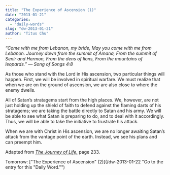 ```yaml
---
title: "The Experience of Ascension (1)"
date: "2013-01-21"
categories: 
  - "daily-words"
slug: "dw-2013-01-21"
author: "Titus Chu"
---
```


_“Come with me from Lebanon, my bride,_ _May you come with me from Lebanon._ _Journey down from the summit of Amana,_ _From the summit of Senir and Hermon,_ _From the dens of lions,_ _From the mountains of leopards.”_ _— Song of Songs 4:8_

As those who stand with the Lord in His ascension, two particular things will happen. First, we will be involved in spiritual warfare. We must realize that when we are on the ground of ascension, we are also close to where the enemy dwells.

All of Satan’s stratagems start from the high places. We, however, are not just holding up the shield of faith to defend against the flaming darts of his stratagems; we are taking the battle directly to Satan and his army. We will be able to see what Satan is preparing to do, and to deal with it accordingly. Thus, we will be able to take the initiative to frustrate his attack.

When we are with Christ in His ascension, we are no longer awaiting Satan’s attack from the vantage point of the earth. Instead, we see his plans and can preempt him.

Adapted from _[The Journey of Life,](/book-journey "Go to the listing for this book.")_ page 233.

Tomorrow: ["The Experience of Ascension" (2)](/dw-2013-01-22 "Go to the entry for this "Daily Word."")
